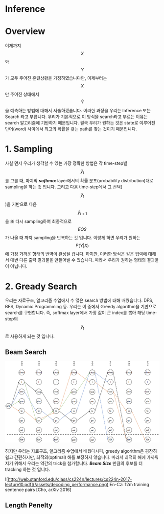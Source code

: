 # Inference

# Overview

이제까지 $$ X $$와 $$ Y $$가 모두 주어진 훈련상황을 가정하였습니다만, 이제부터는 $$ X $$만 주어진 상태에서 $$ \hat{Y} $$을 예측하는 방법에 대해서 서술하겠습니다. 이러한 과정을 우리는 Inference 또는 Search 라고 부릅니다. 우리가 기본적으로 이 방식을 search라고 부르는 이유는 search 알고리즘에 기반하기 때문입니다. 결국 우리가 원하는 것은   state로 이루어진 단어(word) 사이에서 최고의 확률을 갖는 path를 찾는 것이기 때문입니다.

# 1. Sampling

사실 먼저 우리가 생각할 수 있는 가장 정확한 방법은 각 time-step별 $$ \hat{y}_t $$를 고를 때, 마지막 ***softmax*** layer에서의 확률 분포(probability distribution)대로 sampling을 하는 것 입니다. 그리고 다음 time-step에서 그 선택($$ \hat{y}_t $$)을 기반으로 다음 $$ \hat{y}_{t+1} $$을 또 다시 sampling하여 최종적으로 $$ EOS $$가 나올 때 까지 sampling을 반복하는 것 입니다. 이렇게 하면 우리가 원하는 $$ P(Y|X) $$ 에 가장 가까운 형태의 번역이 완성될 겁니다. 하지만, 이러한 방식은 같은 입력에 대해서 매번 다른 출력 결과물을 만들어낼 수 있습니다. 따라서 우리가 원하는 형태의 결과물이 아닙니다.

# 2. Gready Search

우리는 자료구조, 알고리즘 수업에서 수 많은 search 방법에 대해 배웠습니다. DFS, BFS, Dynamic Programming 등. 우리는 이 중에서 Greedy algorithm을 기반으로 search를 구현합니다. 즉, softmax layer에서 가장 값이 큰 index를 뽑아 해당 time-step의 $$ \hat{y}_t $$로 사용하게 되는 것 입니다.

## Beam Search

![](/assets/beam_search.png)

하지만 우리는 자료구조, 알고리즘 수업에서 배웠다시피, greedy algorithm은 굉장히 쉽고 간편하지만, 최적의(optimal) 해를 보장하지 않습니다. 따라서 최적의 해에 가까워지기 위해서 우리는 약간의 trick을 첨가합니다. ***Beam Size*** 만큼의 후보를 더 tracking 하는 것 입니다. 

![http://web.stanford.edu/class/cs224n/lectures/cs224n-2017-lecture10.pdf](/assets/decoding_performance.png)
En-Cz: 12m training sentence pairs [Cho, arXiv 2016]

## Length Penelty
